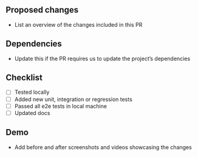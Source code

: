 ## Proposed changes
- List an overview of the changes included in this PR

## Dependencies
- Update this if the PR requires us to update the project’s dependencies

## Checklist
- [ ] Tested locally
- [ ] Added new unit, integration or regression tests
- [ ] Passed all e2e tests in local machine
- [ ] Updated docs

## Demo
- Add before and after screenshots and videos showcasing the changes
